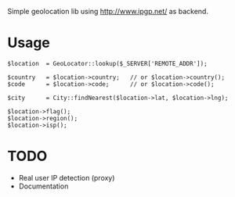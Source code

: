 Simple geolocation lib using http://www.ipgp.net/ as backend.

Usage
=====

    $location  = GeoLocator::lookup($_SERVER['REMOTE_ADDR']);
    
    $country   = $location->country;   // or $location->country();
    $code      = $location->code;      // or $location->code();
    
    $city      = City::findNearest($location->lat, $location->lng);
    
    $location->flag();
    $location->region();
    $location->isp();

TODO
====

* Real user IP detection (proxy)
* Documentation